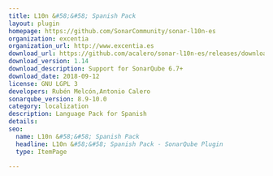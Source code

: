 ```yaml
---
title: L10n &#58;&#58; Spanish Pack
layout: plugin
homepage: https://github.com/SonarCommunity/sonar-l10n-es
organization: excentia
organization_url: http://www.excentia.es
download_url: https://github.com/acalero/sonar-l10n-es/releases/download/sonar-l10n-es-plugin-1.14/sonar-l10n-es-plugin-1.14.jar
download_version: 1.14
download_description: Support for SonarQube 6.7+
download_date: 2018-09-12
license: GNU LGPL 3
developers: Rubén Melcón,Antonio Calero
sonarqube_version: 8.9-10.0
category: localization
description: Language Pack for Spanish
details: 
seo:
  name: L10n &#58;&#58; Spanish Pack
  headline: L10n &#58;&#58; Spanish Pack - SonarQube Plugin
  type: ItemPage

---
```

